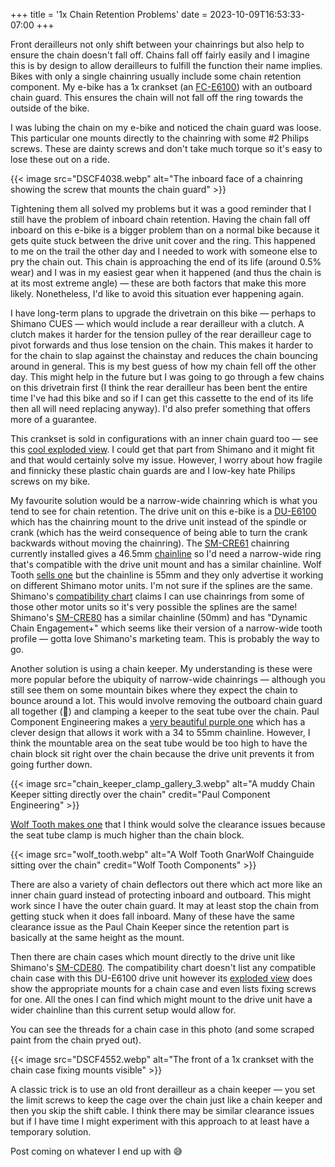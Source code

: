 +++
title = '1x Chain Retention Problems'
date = 2023-10-09T16:53:33-07:00
+++

Front derailleurs not only shift between your chainrings but also help to ensure the chain doesn't fall off. Chains fall off fairly easily and I imagine this is by design to allow derailleurs to fulfill the function their name implies. Bikes with only a single chainring usually include some chain retention component. My e-bike has a 1x crankset (an [FC-E6100](https://bike.shimano.com/en-US/product/component/city---trekking-e-bike-e6100-series/FC-E6100.html)) with an outboard chain guard. This ensures the chain will not fall off the ring towards the outside of the bike.

I was lubing the chain on my e-bike and noticed the chain guard was loose. This particular one mounts directly to the chainring with some #2 Philips screws. These are dainty screws and don't take much torque so it's easy to lose these out on a ride.

{{< image src="DSCF4038.webp" alt="The inboard face of a chainring showing the screw that mounts the chain guard" >}}

Tightening them all solved my problems but it was a good reminder that I still have the problem of inboard chain retention. Having the chain fall off inboard on this e-bike is a bigger problem than on a normal bike because it gets quite stuck between the drive unit cover and the ring. This happened to me on the trail the other day and I needed to work with someone else to pry the chain out. This chain is approaching the end of its life (around 0.5% wear) and I was in my easiest gear when it happened (and thus the chain is at its most extreme angle) — these are both factors that make this more likely. Nonetheless, I'd like to avoid this situation ever happening again.

I have long-term plans to upgrade the drivetrain on this bike — perhaps to Shimano CUES — which would include a rear derailleur with a clutch. A clutch makes it harder for the tension pulley of the rear derailleur cage to pivot forwards and thus lose tension on the chain. This makes it harder to for the chain to slap against the chainstay and reduces the chain bouncing around in general. This is my best guess of how my chain fell off the other day. This might help in the future but I was going to go through a few chains on this drivetrain first (I think the rear derailleur has been bent the entire time I've had this bike and so if I can get this cassette to the end of its life then all will need replacing anyway). I'd also prefer something that offers more of a guarantee.

This crankset is sold in configurations with an inner chain guard too — see this [cool exploded view](https://si.shimano.com/en/ev/FC-E6100-4439). I could get that part from Shimano and it might fit and that would certainly solve my issue. However, I worry about how fragile and finnicky these plastic chain guards are and I low-key hate Philips screws on my bike.

My favourite solution would be a narrow-wide chainring which is what you tend to see for chain retention. The drive unit on this e-bike is a [DU-E6100](https://bike.shimano.com/en-US/product/component/city---trekking-e-bike-e6100-series/DU-E6100.html) which has the chainring mount to the drive unit instead of the spindle or crank (which has the weird consequence of being able to turn the crank backwards without moving the chainring). The [SM-CRE61](https://bike.shimano.com/en-US/product/component/city---trekking-e-bike-e6100-series/SM-CRE61.html) chainring currently installed gives a 46.5mm [chainline](https://www.parktool.com/en-us/blog/repair-help/chainline-concepts) so I'd need a narrow-wide ring that's compatible with the drive unit mount and has a similar chainline. Wolf Tooth [sells one](https://www.wolftoothcomponents.com/products/direct-mount-chainrings-shimano-e-bike-motor?variant=40023284023331) but the chainline is 55mm and they only advertise it working on different Shimano motor units. I'm not sure if the splines are the same. Shimano's [compatibility chart](https://productinfo.shimano.com/#/com?cid=C-431&acid=C-657) claims I can use chainrings from some of those other motor units so it's very possible the splines are the same! Shimano's [SM-CRE80](https://bike.shimano.com/en-US/product/component/ep6-ep600/SM-CRE80.html) has a similar chainline (50mm) and has "Dynamic Chain Engagement+" which seems like their version of a narrow-wide tooth profile — gotta love Shimano's marketing team. This is probably the way to go.

Another solution is using a chain keeper. My understanding is these were more popular before the ubiquity of narrow-wide chainrings — although you still see them on some mountain bikes where they expect the chain to bounce around a lot. This would involve removing the outboard chain guard all together (💯) and clamping a keeper to the seat tube over the chain. Paul Component Engineering makes a [very beautiful purple one](https://www.paulcomp.com/shop/components/drivetrain/chain-keepers/chain-keeper/) which has a clever design that allows it work with a 34 to 55mm chainline. However, I think the mountable area on the seat tube would be too high to have the chain block sit right over the chain because the drive unit prevents it from going further down.

{{< image src="chain_keeper_clamp_gallery_3.webp" alt="A muddy Chain Keeper sitting directly over the chain" credit="Paul Component Engineering" >}}

[Wolf Tooth makes one](https://www.wolftoothcomponents.com/collections/chainguides/products/gnarwolf-chainguide-seat-tube-clamp-mount) that I think would solve the clearance issues because the seat tube clamp is much higher than the chain block.

{{< image src="wolf_tooth.webp" alt="A Wolf Tooth GnarWolf Chainguide sitting over the chain" credit="Wolf Tooth Components" >}}

There are also a variety of chain deflectors out there which act more like an inner chain guard instead of protecting inboard and outboard. This might work since I have the outer chain guard. It may at least stop the chain from getting stuck when it does fall inboard. Many of these have the same clearance issue as the Paul Chain Keeper since the retention part is basically at the same height as the mount.

Then there are chain cases which mount directly to the drive unit like Shimano's [SM-CDE80](https://bike.shimano.com/en-US/product/component/mtb-ebike-e8000/SM-CDE80.html). The compatibility chart doesn't list any compatible chain case with this DU-E6100 drive unit however its [exploded view](https://si.shimano.com/en/ev/DU-E6100-4436) does show the appropriate mounts for a chain case and even lists fixing screws for one. All the ones I can find which might mount to the drive unit have a wider chainline than this current setup would allow for.

You can see the threads for a chain case in this photo (and some scraped paint from the chain pryed out).

{{< image src="DSCF4552.webp" alt="The front of a 1x crankset with the chain case fixing mounts visible" >}}

A classic trick is to use an old front derailleur as a chain keeper — you set the limit screws to keep the cage over the chain just like a chain keeper and then you skip the shift cable. I think there may be similar clearance issues but if I have time I might experiment with this approach to at least have a temporary solution.

Post coming on whatever I end up with 😅

